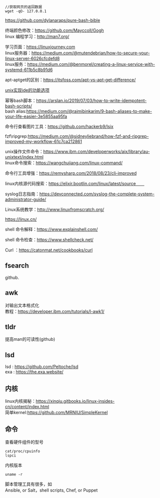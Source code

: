 ```  
//获取网页的返回数据
wget -qO- 127.0.0.1
```
https://github.com/dylanaraps/pure-bash-bible

终端颜色修改：https://github.com/Mayccoll/Gogh  
linux 编程学习：http://man7.org/

学习页面：https://linuxjourney.com  
linux服务器：https://medium.com/@mutendebrian/how-to-secure-your-linux-server-6026cfcdefd8  
linux服务：https://medium.com/@benmorel/creating-a-linux-service-with-systemd-611b5c8b91d6    

apt-aptget的区别：https://itsfoss.com/apt-vs-apt-get-difference/  

  [unix实现ide的功能选项](https://conanblog.me/Unix-as-IDE--Chinese-/index.html)         

  幂等bash脚本：https://arslan.io/2019/07/03/how-to-write-idempotent-bash-scripts/  
  bash alias:https://medium.com/@raimibinkarim/9-bash-aliases-to-make-your-life-easier-3e5855aa95fa  

  命令行查看图片工具：https://github.com/hackerb9/lsix   

  fzf\ripgrep:https://medium.com/@sidneyliebrand/how-fzf-and-ripgrep-improved-my-workflow-61c7ca212861  

unix操作文件命令：https://www.ibm.com/developerworks/aix/library/au-unixtext/index.html   
linux命令搜索：https://wangchujiang.com/linux-command/  

命令行工具增强：https://remysharp.com/2018/08/23/cli-improved    

linux内核源代码搜索：https://elixir.bootlin.com/linux/latest/source　　

syslog日志指南：https://devconnected.com/syslog-the-complete-system-administrator-guide/  

Linux系统教学：http://www.linuxfromscratch.org/

https://linux.cn/

shell 命令解释：https://www.explainshell.com/

shell 命令检查：https://www.shellcheck.net/

Curl ：https://catonmat.net/cookbooks/curl

## fsearch
 github.

## awk  
对输出文本格式化   
教程：https://developer.ibm.com/tutorials/l-awk1/  

## tldr
提高man的可读性(github)  

## lsd
lsd : https://github.com/Peltoche/lsd  
exa : https://the.exa.website/  

## 内核  
linux内核揭秘：https://xinqiu.gitbooks.io/linux-insides-cn/content/index.html      
简单kernel:https://github.com/MRNIU/SimpleKernel  

## 命令  
查看硬件组件的型号
```
cat/proc/cpuinfo  
lspci   
```

内核版本
```
uname -r
```

脚本管理工具有很多，如   
Ansible, or Salt，shell scripts, Chef, or Puppet
